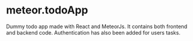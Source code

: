 # meteor.todoApp
Dummy todo app made with React and MeteorJs. It contains both frontend and backend code. Authentication has also been added for users tasks.
